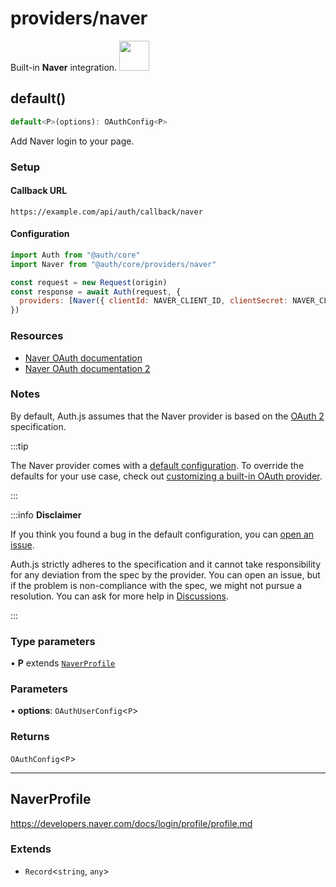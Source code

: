 # providers/naver

<div style={{backgroundColor: "#000", display: "flex", justifyContent: "space-between", color: "#fff", padding: 16}}>
<span>Built-in <b>Naver</b> integration.</span>
<a href="https://naver.com">
  <img style={{display: "block"}} src="https://authjs.dev/img/providers/naver.svg" height="48" width="48"/>
</a>
</div>

## default()

```ts
default<P>(options): OAuthConfig<P>
```

Add Naver login to your page.

### Setup

#### Callback URL
```
https://example.com/api/auth/callback/naver
```

#### Configuration
```js
import Auth from "@auth/core"
import Naver from "@auth/core/providers/naver"

const request = new Request(origin)
const response = await Auth(request, {
  providers: [Naver({ clientId: NAVER_CLIENT_ID, clientSecret: NAVER_CLIENT_SECRET })],
})
```

### Resources

 - [Naver OAuth documentation](https://developers.naver.com/docs/login/overview/overview.md)
 - [Naver OAuth documentation 2](https://developers.naver.com/docs/login/api/api.md)

### Notes

By default, Auth.js assumes that the Naver provider is
based on the [OAuth 2](https://www.rfc-editor.org/rfc/rfc6749.html) specification.

:::tip

The Naver provider comes with a [default configuration](https://github.com/nextauthjs/next-auth/blob/main/packages/core/src/providers/naver.ts).
To override the defaults for your use case, check out [customizing a built-in OAuth provider](https://authjs.dev/guides/providers/custom-provider#override-default-options).

:::

:::info **Disclaimer**

If you think you found a bug in the default configuration, you can [open an issue](https://authjs.dev/new/provider-issue).

Auth.js strictly adheres to the specification and it cannot take responsibility for any deviation from
the spec by the provider. You can open an issue, but if the problem is non-compliance with the spec,
we might not pursue a resolution. You can ask for more help in [Discussions](https://authjs.dev/new/github-discussions).

:::

### Type parameters

• **P** extends [`NaverProfile`](naver.md#naverprofile)

### Parameters

• **options**: `OAuthUserConfig`\<`P`\>

### Returns

`OAuthConfig`\<`P`\>

***

## NaverProfile

https://developers.naver.com/docs/login/profile/profile.md

### Extends

- `Record`\<`string`, `any`\>
